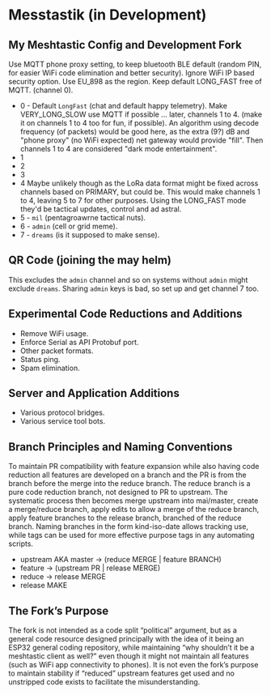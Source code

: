 # ﻿Messtastik (in Development)
## My Meshtastic Config and Development Fork
Use MQTT phone proxy setting, to keep bluetooth BLE default (random PIN, for easier WiFi code elimination and better security). Ignore WiFi IP based security option.
Use EU_898 as the region.
Keep default LONG_FAST free of MQTT. (channel 0).
* 0 - Default `LongFast` (chat and default happy telemetry).
Make VERY_LONG_SLOW use MQTT if possible ... later, channels 1 to 4. (make it on channels 1 to 4 too for fun, if possible).
An algorithm using decode frequency (of packets) would be good here, as the extra (9?) dB and "phone proxy" (no WiFi expected) net gateway would provide "fill".
Then channels 1 to 4 are considered "dark mode entertainment". 
* 1
* 2
* 3
* 4
Maybe unlikely though as the LoRa data format might be fixed across channels based on PRIMARY, but could be. This would make channels 1 to 4, leaving 5 to 7 for other purposes.
Using the LONG_FAST mode they'd be tactical updates, control and ad astral.
* 5 - `mil` (pentagroawrne tactical nuts).
* 6 - `admin` (cell or grid meme).
* 7 - `dreams` (is it supposed to make sense).
## QR Code (joining the may helm)
This excludes the `admin` channel and so on systems without `admin` might exclude `dreams`. Sharing `admin` keys is bad, so set up and get channel 7 too.

## Experimental Code Reductions and Additions
* Remove WiFi usage.
* Enforce Serial as API Protobuf port.
* Other packet formats.
* Status ping.
* Spam elimination.
## Server and Application Additions
* Various protocol bridges.
* Various service tool bots.
## Branch Principles and Naming Conventions
To maintain PR compatibility with feature expansion while also having code reduction all features are developed on a branch and the PR is from the branch before the merge into the reduce branch. The reduce branch is a pure code reduction branch, not designed to PR to upstream. The systematic process then becomes merge upstream into mai/master, create a merge/reduce branch, apply edits to allow a merge of the reduce branch, apply feature branches to the release branch, branched of the reduce branch. Naming branches in the form kind-iso-date allows tracking use, while tags can be used for more effective purpose tags in any automating scripts.
* upstream AKA master -> (reduce MERGE | feature BRANCH)
* feature -> (upstream PR | release MERGE)
* reduce -> release MERGE
* release MAKE
## The Fork’s Purpose
The fork is not intended as a code split “political” argument, but as a general code resource designed principally with the idea of it being an ESP32 general coding repository, while maintaining “why shouldn’t it be a meshtastic client as well?” even though it might not maintain all features (such as WiFi app connectivity to phones). It is not even the fork’s purpose to maintain stability if “reduced” upstream features get used and no unstripped code exists to facilitate the misunderstanding.
